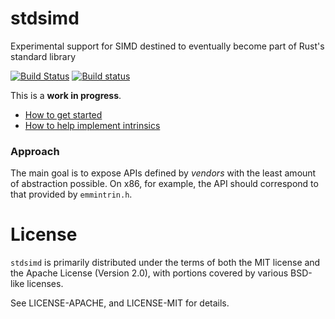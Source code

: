 stdsimd
=======

Experimental support for SIMD destined to eventually become part of Rust's
standard library

[![Build Status](https://travis-ci.org/rust-lang-nursery/stdsimd.svg?branch=master)](https://travis-ci.org/rust-lang-nursery/stdsimd)
[![Build status](https://ci.appveyor.com/api/projects/status/ix74qhmilpibn00x/branch/master?svg=true)](https://ci.appveyor.com/project/rust-lang-libs/stdsimd/branch/master)

This is a **work in progress**.

* [How to get started][contrib]
* [How to help implement intrinsics][help-implement]

[contrib]: https://github.com/rust-lang-nursery/stdsimd/blob/master/CONTRIBUTING.md
[help-implement]: https://github.com/rust-lang-nursery/stdsimd/issues/40

### Approach

The main goal is to expose APIs defined by *vendors* with the least amount of
abstraction possible. On x86, for example, the API should correspond to that
provided by `emmintrin.h`.

# License

`stdsimd` is primarily distributed under the terms of both the MIT license and
the Apache License (Version 2.0), with portions covered by various BSD-like
licenses.

See LICENSE-APACHE, and LICENSE-MIT for details.
